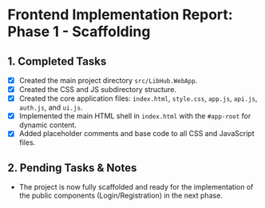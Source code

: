 # Frontend Implementation Report: Phase 1 - Scaffolding

## 1. Completed Tasks
- [x] Created the main project directory `src/LibHub.WebApp`.
- [x] Created the CSS and JS subdirectory structure.
- [x] Created the core application files: `index.html`, `style.css`, `app.js`, `api.js`, `auth.js`, and `ui.js`.
- [x] Implemented the main HTML shell in `index.html` with the `#app-root` for dynamic content.
- [x] Added placeholder comments and base code to all CSS and JavaScript files.

## 2. Pending Tasks & Notes
- The project is now fully scaffolded and ready for the implementation of the public components (Login/Registration) in the next phase.

